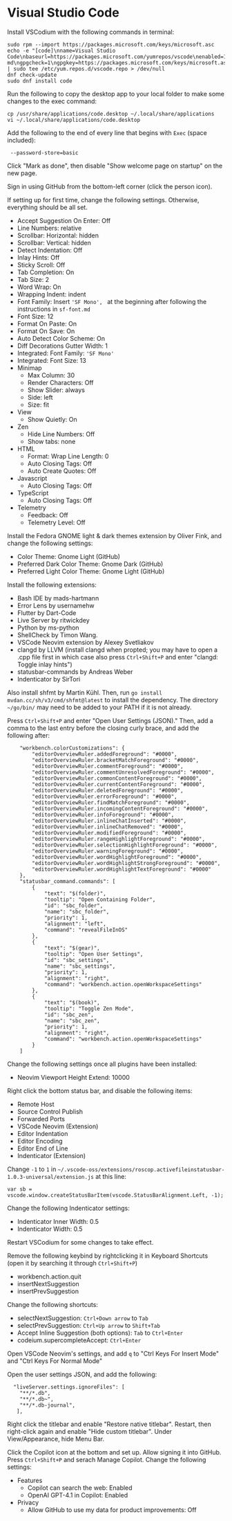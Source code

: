 # Visual Studio Code

Install VSCodium with the following commands in terminal:

```
sudo rpm --import https://packages.microsoft.com/keys/microsoft.asc
echo -e "[code]\nname=Visual Studio Code\nbaseurl=https://packages.microsoft.com/yumrepos/vscode\nenabled=1\nautorefresh=1\ntype=rpm-md\ngpgcheck=1\ngpgkey=https://packages.microsoft.com/keys/microsoft.asc" | sudo tee /etc/yum.repos.d/vscode.repo > /dev/null
dnf check-update
sudo dnf install code
```

Run the following to copy the desktop app to your local folder to make some changes to the exec command:

```
cp /usr/share/applications/code.desktop ~/.local/share/applications
vi ~/.local/share/applications/code.desktop
```

Add the following to the end of every line that begins with `Exec` (space included):

```
 --password-store=basic
 ```

Click "Mark as done", then disable "Show welcome page on startup" on the new page.

Sign in using GitHub from the bottom-left corner (click the person icon).

If setting up for first time, change the following settings. Otherwise, everything should be all set.

- Accept Suggestion On Enter: Off
- Line Numbers: relative
- Scrollbar: Horizontal: hidden
- Scrollbar: Vertical: hidden
- Detect Indentation: Off
- Inlay Hints: Off
- Sticky Scroll: Off
- Tab Completion: On
- Tab Size: 2
- Word Wrap: On
- Wrapping Indent: indent
- Font Family: Insert `'SF Mono', ` at the beginning after following the instructions in `sf-font.md`
- Font Size: 12
- Format On Paste: On
- Format On Save: On
- Auto Detect Color Scheme: On
- Diff Decorations Gutter Width: 1
- Integrated: Font Family: `'SF Mono'`
- Integrated: Font Size: 13
- Minimap
  - Max Column: 30
  - Render Characters: Off
  - Show Slider: always
  - Side: left
  - Size: fit
- View
  - Show Quietly: On
- Zen
  - Hide Line Numbers: Off
  - Show tabs: none
- HTML
  - Format: Wrap Line Length: 0
  - Auto Closing Tags: Off
  - Auto Create Quotes: Off
- Javascript
  - Auto Closing Tags: Off
- TypeScript
  - Auto Closing Tags: Off
- Telemetry
  - Feedback: Off
  - Telemetry Level: Off

Install the Fedora GNOME light & dark themes extension by Oliver Fink, and change the following settings:

- Color Theme: Gnome Light (GitHub)
- Preferred Dark Color Theme: Gnome Dark (GitHub)
- Preferred Light Color Theme: Gnome Light (GitHub)

Install the following extensions:

- Bash IDE by mads-hartmann
- Error Lens by usernamehw
- Flutter by Dart-Code
- Live Server by ritwickdey
- Python by ms-python
- ShellCheck by Timon Wang.
- VSCode Neovim extension by Alexey Svetliakov 
- clangd by LLVM (install clangd when propted; you may have to open a .cpp file first in which case also press `Ctrl+Shift+P` and enter "clangd: Toggle inlay hints")
- statusbar-commands by Andreas Weber
- Indenticator by SirTori

Also install shfmt by Martin Kühl. Then, run `go install mvdan.cc/sh/v3/cmd/shfmt@latest` to install the dependency. The directory `~/go/bin/` may need to be added to your PATH if it is not already.


Press `Ctrl+Shift+P` and enter "Open User Settings (JSON)." Then, add a comma to the last entry before the closing curly brace, and add the following after:

```
    "workbench.colorCustomizations": {
        "editorOverviewRuler.addedForeground": "#0000",
        "editorOverviewRuler.bracketMatchForeground": "#0000",
        "editorOverviewRuler.commentForeground": "#0000",
        "editorOverviewRuler.commentUnresolvedForeground": "#0000",
        "editorOverviewRuler.commonContentForeground": "#0000",
        "editorOverviewRuler.currentContentForeground": "#0000",
        "editorOverviewRuler.deletedForeground": "#0000",
        "editorOverviewRuler.errorForeground": "#0000",
        "editorOverviewRuler.findMatchForeground": "#0000",
        "editorOverviewRuler.incomingContentForeground": "#0000",
        "editorOverviewRuler.infoForeground": "#0000",
        "editorOverviewRuler.inlineChatInserted": "#0000",
        "editorOverviewRuler.inlineChatRemoved": "#0000",
        "editorOverviewRuler.modifiedForeground": "#0000",
        "editorOverviewRuler.rangeHighlightForeground": "#0000",
        "editorOverviewRuler.selectionHighlightForeground": "#0000",
        "editorOverviewRuler.warningForeground": "#0000",
        "editorOverviewRuler.wordHighlightForeground": "#0000",
        "editorOverviewRuler.wordHighlightStrongForeground": "#0000",
        "editorOverviewRuler.wordHighlightTextForeground": "#0000"
    },
    "statusbar_command.commands": [
        {
            "text": "$(folder)",
            "tooltip": "Open Containing Folder",
            "id": "sbc_folder",
            "name": "sbc_folder",
            "priority": 1,
            "alignment": "left",
            "command": "revealFileInOS"
        },
        {
            "text": "$(gear)",
            "tooltip": "Open User Settings",
            "id": "sbc_settings",
            "name": "sbc_settings",
            "priority": 1,
            "alignment": "right",
            "command": "workbench.action.openWorkspaceSettings"
        },
        {
            "text": "$(book)",
            "tooltip": "Toggle Zen Mode",
            "id": "sbc_zen",
            "name": "sbc_zen",
            "priority": 1,
            "alignment": "right",
            "command": "workbench.action.openWorkspaceSettings"
        }
    ]
```

Change the following settings once all plugins have been installed:

- Neovim Viewport Height Extend: 10000

Right click the bottom status bar, and disable the following items:

- Remote Host
- Source Control Publish
- Forwarded Ports
- VSCode Neovim (Extension)
- Editor Indentation
- Editor Encoding
- Editor End of Line
- Indenticator (Extension)

Change `-1` to `1` in `~/.vscode-oss/extensions/roscop.activefileinstatusbar-1.0.3-universal/extension.js` at this line:

```
var sb = vscode.window.createStatusBarItem(vscode.StatusBarAlignment.Left, -1);
```

Change the following Indenticator settings:

- Indenticator Inner Width: 0.5
- Indenticator Width: 0.5

Restart VSCodium for some changes to take effect.

Remove the following keybind by rightclicking it in Keyboard Shortcuts (open it by searching it through `Ctrl+Shift+P`)

- workbench.action.quit
- insertNextSuggestion
- insertPrevSuggestion

Change the following shortcuts:

- selectNextSuggestion: `Ctrl+Down arrow` to `Tab`
- selectPrevSuggestion: `Ctrl+Up arrow` to `Shift+Tab`
- Accept Inline Suggestion (both options): `Tab` to `Ctrl+Enter`
- codeium.supercompleteAccept: `Ctrl+Enter`

Open VSCode Neovim's settings, and add `q` to "Ctrl Keys For Insert Mode" and "Ctrl Keys For Normal Mode"

 Open the user settings JSON, and add the following:

 ```
   "liveServer.settings.ignoreFiles": [
     "**/*.db",
     "**/*.db~",
     "**/*.db-journal",
    ],
```

Right click the titlebar and enable "Restore native titlebar". Restart, then right-click again and enable "Hide custom titlebar". Under View/Appearance, hide Menu Bar.

Click the Copilot icon at the bottom and set up. Allow signing it into GitHub. Press `Ctrl+Shift+P` and serach Manage Copilot. Change the following settings:

- Features
  - Copilot can search the web: Enabled
  - OpenAI GPT-4.1 in Copilot: Enabled
- Privacy
  - Allow GitHub to use my data for product improvements: Off
